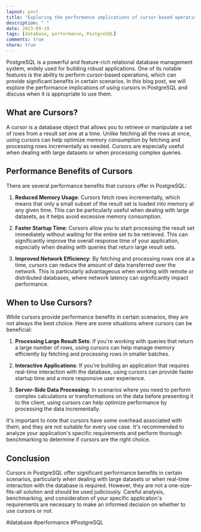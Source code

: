 ```yaml
---
layout: post
title: "Exploring the performance implications of cursor-based operations in PostgreSQL"
description: " "
date: 2023-09-19
tags: [database, performance, PostgreSQL]
comments: true
share: true
---
```


PostgreSQL is a powerful and feature-rich relational database management system, widely used for building robust applications. One of its notable features is the ability to perform cursor-based operations, which can provide significant benefits in certain scenarios. In this blog post, we will explore the performance implications of using cursors in PostgreSQL and discuss when it is appropriate to use them.

## What are Cursors?

A cursor is a database object that allows you to retrieve or manipulate a set of rows from a result set one at a time. Unlike fetching all the rows at once, using cursors can help optimize memory consumption by fetching and processing rows incrementally as needed. Cursors are especially useful when dealing with large datasets or when processing complex queries.

## Performance Benefits of Cursors

There are several performance benefits that cursors offer in PostgreSQL:

1. **Reduced Memory Usage**: Cursors fetch rows incrementally, which means that only a small subset of the result set is loaded into memory at any given time. This can be particularly useful when dealing with large datasets, as it helps avoid excessive memory consumption.

2. **Faster Startup Time**: Cursors allow you to start processing the result set immediately without waiting for the entire set to be retrieved. This can significantly improve the overall response time of your application, especially when dealing with queries that return large result sets.

3. **Improved Network Efficiency**: By fetching and processing rows one at a time, cursors can reduce the amount of data transferred over the network. This is particularly advantageous when working with remote or distributed databases, where network latency can significantly impact performance.

## When to Use Cursors?

While cursors provide performance benefits in certain scenarios, they are not always the best choice. Here are some situations where cursors can be beneficial:

1. **Processing Large Result Sets**: If you're working with queries that return a large number of rows, using cursors can help manage memory efficiently by fetching and processing rows in smaller batches.

2. **Interactive Applications**: If you're building an application that requires real-time interaction with the database, using cursors can provide faster startup time and a more responsive user experience.

3. **Server-Side Data Processing**: In scenarios where you need to perform complex calculations or transformations on the data before presenting it to the client, using cursors can help optimize performance by processing the data incrementally.

It's important to note that cursors have some overhead associated with them, and they are not suitable for every use case. It's recommended to analyze your application's specific requirements and perform thorough benchmarking to determine if cursors are the right choice.

## Conclusion

Cursors in PostgreSQL offer significant performance benefits in certain scenarios, particularly when dealing with large datasets or when real-time interaction with the database is required. However, they are not a one-size-fits-all solution and should be used judiciously. Careful analysis, benchmarking, and consideration of your specific application's requirements are necessary to make an informed decision on whether to use cursors or not.

#database #performance #PostgreSQL